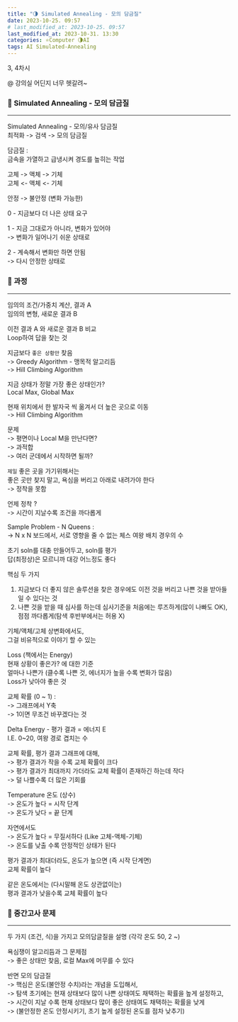 ```yaml
---
title: "🌗 Simulated Annealing - 모의 담금질"
date: 2023-10-25. 09:57
# last_modified_at: 2023-10-25. 09:57
last_modified_at: 2023-10-31. 13:30
categories: ⭐Computer 🌗AI
tags: AI Simulated-Annealing
---
```


3, 4차시  

@ 강의실 어딘지 너무 헷갈려~  

### 💫 Simulated Annealing - 모의 담금질

---

Simulated Annealing - 모의/유사 담금질  
최적화 -> 검색 -> 모의 담금질  

담금질 :  
금속을 가열하고 급냉시켜 경도를 높히는 작업  

고체 -> 액체 -> 기체  
고체 <- 액체 <- 기체  

안정 -> 불안정 (변화 가능한)  

0 - 지금보다 더 나은 상태 요구  

1 - 지금 그대로가 아니라, 변화가 있어야  
-> 변화가 일어나기 쉬운 상태로  

2 - 계속해서 변화만 하면 안됨  
-> 다시 안정한 상태로  

### 💫 과정

---

임의의 조건/가중치 계산, 결과 A  
임의의 변형, 새로운 결과 B  

이전 결과 A 와 새로운 결과 B 비교  
Loop하여 답을 찾는 것  

지금보다 `좋은 상황만` 찾음  
-> Greedy Algorithm - 맹목적 알고리듬  
-> Hill Climbing Algorithm  

지금 상태가 정말 가장 좋은 상태인가?  
Local Max, Global Max  

현재 위치에서 한 발자국 씩 옮겨서 더 높은 곳으로 이동  
-> Hill Climbing Algorithm  

문제  
-> 평면이나 Local M을 만난다면?  
-> 과적합  
-> 여러 군데에서 시작하면 될까?  

`제일` 좋은 곳을 가기위해서는  
좋은 곳만 찾지 말고, 욕심을 버리고 아래로 내려가야 한다  
-> 정착을 못함  

언제 정착 ?  
-> 시간이 지날수록 조건을 까다롭게  

Sample Problem - N Queens :  
-> N x N 보드에서, 서로 영향을 줄 수 없는 체스 여왕 배치 경우의 수  

초기 soln를 대충 만들어두고, soln를 평가  
답(최정상)은 모르니까 대강 어느정도 좋다  

핵심 두 가지  

1. 지금보다 더 좋지 않은 솔루션을 찾은 경우에도 이전 것을 버리고 나쁜 것을 받아들일 수 있다는 것
2. 나쁜 것을 받을 때 심사를 하는데 심사기준을 처음에는 루즈하게(많이 나빠도 OK), 점점 까다롭게(탐색 후반부에서는 허용 X)

기체/액체/고체 상변화에서도,  
그걸 비유적으로 이야기 할 수 있는  

Loss (책에서는 Energy)  
현재 상황이 좋은가? 에 대한 기준  
얼마나 나쁜가 (클수록 나쁜 것, 에너지가 높을 수록 변화가 많음)  
Loss가 낮아야 좋은 것  

교체 확률 (0 ~ 1) :  
-> 그래프에서 Y축  
-> 1이면 무조건 바꾸겠다는 것  

Delta Energy - 평가 결과 = 에너지 E  
I.E. 0~20, 여왕 경로 겹치는 수  

교체 확률, 평가 결과 그래프에 대해,  
-> 평가 결과가 작을 수록 교체 확률이 크다  
-> 평가 결과가 최대까지 가더라도 교체 확률이 존재하긴 하는데 작다  
-> 덜 나쁠수록 더 많은 기회를  

Temperature 온도 (상수)  
-> 온도가 높다 = 시작 단계  
-> 온도가 낮다 = 끝 단계  

자연에서도  
-> 온도가 높다 = 무질서하다 (Like 고체-액체-기체)  
-> 온도를 낮출 수록 안정적인 상태가 된다  

평가 결과가 최대더라도, 온도가 높으면 (즉 시작 단계면)  
교체 확률이 높다  

같은 온도에서는 (다시말해 온도 상관없이는)  
평과 결과가 낮을수록 교체 확률이 높다  

### 💫 중간고사 문제

---

두 가지 (조건, 식)을 가지고 모의담글질을 설명 (각각 온도 50, 2 ~)  

욕심쟁이 알고리듬과 그 문제점  
-\> 좋은 상태만 찾음, 로컬 Max에 머무를 수 있다  

반면 모의 담금질  
-\> 핵심은 온도(불안정 수치)라는 개념을 도입해서,  
-\> 탐색 초기에는 현재 상태보다 많이 나쁜 상태여도 채택하는 확률을 높게 설정하고,  
-\> 시간이 지날 수록 현재 상태보다 많이 좋은 상태여도 채택하는 확률을 낮게  
-\> (불안정한 온도 안정시키기, 초기 높게 설정된 온도를 점차 낮추기)  
